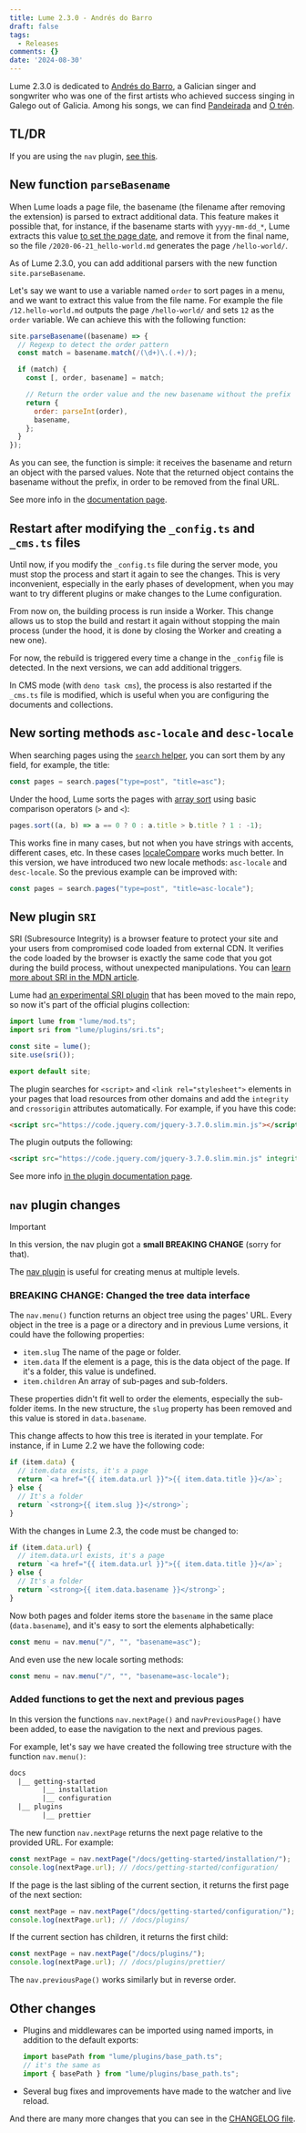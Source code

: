 ```yaml
---
title: Lume 2.3.0 - Andrés do Barro
draft: false
tags:
  - Releases
comments: {}
date: '2024-08-30'
---
```


Lume 2.3.0 is dedicated to
[Andrés do Barro](https://en.wikipedia.org/wiki/Andr%C3%A9s_do_Barro), a
Galician singer and songwriter who was one of the first artists who achieved
success singing in Galego out of Galicia. Among his songs, we can find
[Pandeirada](https://www.youtube.com/watch?v=4feqklaMDR8) and
[O trén](https://www.youtube.com/watch?v=CUAOwBknH5I).

<!--more -->

## TL/DR

If you are using the `nav` plugin, [see this](#nav-plugin-changes).

## New function `parseBasename`

When Lume loads a page file, the basename (the filename after removing the
extension) is parsed to extract additional data. This feature makes it possible
that, for instance, if the basename starts with `yyyy-mm-dd_*`, Lume extracts
this value
[to set the page date](https://lume.land/docs/creating-pages/page-files/#page-date),
and remove it from the final name, so the file `/2020-06-21_hello-world.md`
generates the page `/hello-world/`.

As of Lume 2.3.0, you can add additional parsers with the new function
`site.parseBasename`.

Let's say we want to use a variable named `order` to sort pages in a menu, and
we want to extract this value from the file name. For example the file
`/12.hello-world.md` outputs the page `/hello-world/` and sets `12` as the
`order` variable. We can achieve this with the following function:

```js
site.parseBasename((basename) => {
  // Regexp to detect the order pattern
  const match = basename.match(/(\d+)\.(.+)/);

  if (match) {
    const [, order, basename] = match;

    // Return the order value and the new basename without the prefix
    return {
      order: parseInt(order),
      basename,
    };
  }
});
```

As you can see, the function is simple: it receives the basename and return an
object with the parsed values. Note that the returned object contains the
basename without the prefix, in order to be removed from the final URL.

See more info in the
[documentation page](https://lume.land/docs/core/basename-parsers/).

## Restart after modifying the `_config.ts` and `_cms.ts` files

Until now, if you modify the `_config.ts` file during the server mode, you must
stop the process and start it again to see the changes. This is very
inconvenient, especially in the early phases of development, when you may want
to try different plugins or make changes to the Lume configuration.

From now on, the building process is run inside a Worker. This change allows us
to stop the build and restart it again without stopping the main process (under
the hood, it is done by closing the Worker and creating a new one).

For now, the rebuild is triggered every time a change in the `_config` file is
detected. In the next versions, we can add additional triggers.

In CMS mode (with `deno task cms`), the process is also restarted if the
`_cms.ts` file is modified, which is useful when you are configuring the
documents and collections.

## New sorting methods `asc-locale` and `desc-locale`

When searching pages using the
[`search` helper](https://lume.land/plugins/search/), you can sort them by any
field, for example, the title:

```js
const pages = search.pages("type=post", "title=asc");
```

Under the hood, Lume sorts the pages with
[array sort](https://developer.mozilla.org/docs/Web/JavaScript/Reference/Global_Objects/Array/sort)
using basic comparison operators (`>` and `<`):

```js
pages.sort((a, b) => a == 0 ? 0 : a.title > b.title ? 1 : -1);
```

This works fine in many cases, but not when you have strings with accents,
different cases, etc. In these cases
[localeCompare](https://developer.mozilla.org/en-US/docs/Web/JavaScript/Reference/Global_Objects/String/localeCompare)
works much better. In this version, we have introduced two new locale methods:
`asc-locale` and `desc-locale`. So the previous example can be improved with:

```js
const pages = search.pages("type=post", "title=asc-locale");
```

## New plugin `SRI`

<abbr>SRI</abbr> (Subresource Integrity) is a browser feature to protect your
site and your users from compromised code loaded from external CDN. It verifies
the code loaded by the browser is exactly the same code that you got during the
build process, without unexpected manipulations. You can
[learn more about SRI in the MDN article](https://developer.mozilla.org/en-US/blog/securing-cdn-using-sri-why-how/).

Lume had
[an experimental SRI plugin](https://github.com/lumeland/experimental-plugins)
that has been moved to the main repo, so now it's part of the official plugins
collection:

```ts
import lume from "lume/mod.ts";
import sri from "lume/plugins/sri.ts";

const site = lume();
site.use(sri());

export default site;
```

The plugin searches for `<script>` and `<link rel="stylesheet">` elements in
your pages that load resources from other domains and add the `integrity` and
`crossorigin` attributes automatically. For example, if you have this code:

```html
<script src="https://code.jquery.com/jquery-3.7.0.slim.min.js"></script>
```

The plugin outputs the following:

```html
<script src="https://code.jquery.com/jquery-3.7.0.slim.min.js" integrity="sha256-tG5mcZUtJsZvyKAxYLVXrmjKBVLd6VpVccqz/r4ypFE=" crossorigin="anonymous"></script>
```

See more info
[in the plugin documentation page](https://lume.land/plugins/sri/).

## `nav` plugin changes

> [!important]
>
> In this version, the nav plugin got a **small BREAKING CHANGE** (sorry for
> that).

The [nav plugin](https://lume.land/plugins/nav/) is useful for creating menus at
multiple levels.

### BREAKING CHANGE: Changed the tree data interface

The `nav.menu()` function returns an object tree using the pages' URL. Every
object in the tree is a page or a directory and in previous Lume versions, it
could have the following properties:

- `item.slug` The name of the page or folder.
- `item.data` If the element is a page, this is the data object of the page. If
  it's a folder, this value is undefined.
- `item.children` An array of sub-pages and sub-folders.

These properties didn't fit well to order the elements, especially the
sub-folder items. In the new structure, the `slug` property has been removed and
this value is stored in `data.basename`.

This change affects to how this tree is iterated in your template. For instance,
if in Lume 2.2 we have the following code:

```js
if (item.data) {
  // item.data exists, it's a page
  return `<a href="{{ item.data.url }}">{{ item.data.title }}</a>`;
} else {
  // It's a folder
  return `<strong>{{ item.slug }}</strong>`;
}
```

With the changes in Lume 2.3, the code must be changed to:

```js
if (item.data.url) {
  // item.data.url exists, it's a page
  return `<a href="{{ item.data.url }}">{{ item.data.title }}</a>`;
} else {
  // It's a folder
  return `<strong>{{ item.data.basename }}</strong>`;
}
```

Now both pages and folder items store the `basename` in the same place
(`data.basename`), and it's easy to sort the elements alphabetically:

```js
const menu = nav.menu("/", "", "basename=asc");
```

And even use the new locale sorting methods:

```js
const menu = nav.menu("/", "", "basename=asc-locale");
```

### Added functions to get the next and previous pages

In this version the functions `nav.nextPage()` and `navPreviousPage()` have been
added, to ease the navigation to the next and previous pages.

For example, let's say we have created the following tree structure with the
function `nav.menu()`:

```txt
docs
  |__ getting-started
        |__ installation
        |__ configuration
  |__ plugins
        |__ prettier
```

The new function `nav.nextPage` returns the next page relative to the provided
URL. For example:

```js
const nextPage = nav.nextPage("/docs/getting-started/installation/");
console.log(nextPage.url); // /docs/getting-started/configuration/
```

If the page is the last sibling of the current section, it returns the first
page of the next section:

```js
const nextPage = nav.nextPage("/docs/getting-started/configuration/");
console.log(nextPage.url); // /docs/plugins/
```

If the current section has children, it returns the first child:

```js
const nextPage = nav.nextPage("/docs/plugins/");
console.log(nextPage.url); // /docs/plugins/prettier/
```

The `nav.previousPage()` works similarly but in reverse order.

## Other changes

- Plugins and middlewares can be imported using named imports, in addition to
  the default exports:

  ```js
  import basePath from "lume/plugins/base_path.ts";
  // it's the same as
  import { basePath } from "lume/plugins/base_path.ts";
  ```

- Several bug fixes and improvements have made to the watcher and live reload.

And there are many more changes that you can see in the
[CHANGELOG file](https://github.com/lumeland/lume/blob/v2.3.0/CHANGELOG.md).
